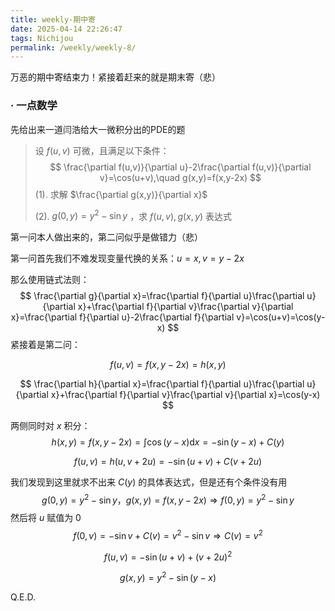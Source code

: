 ```yaml
---
title: weekly-期中寄
date: 2025-04-14 22:26:47
tags: Nichijou
permalink: /weekly/weekly-8/
---
```


万恶的期中寄结束力！紧接着赶来的就是期末寄（悲）

### · 一点数学

先给出来一道闫浩给大一微积分出的PDE的题

> 设 $f(u,v)$ 可微，且满足以下条件：
> $$
> \frac{\partial f(u,v)}{\partial u}-2\frac{\partial f(u,v)}{\partial v}=\cos(u+v),\quad 
> g(x,y)=f(x,y-2x)
> $$
> (1). 求解 $\frac{\partial g(x,y)}{\partial x}$ 
>
> (2). $g(0,y)=y^2-\sin y$ ，求 $f(u,v),g(x,y)$ 表达式

第一问本人做出来的，第二问似乎是做错力（悲）

第一问首先我们不难发现变量代换的关系：$u=x,v=y-2x$ 

那么使用链式法则：
$$
\frac{\partial g}{\partial x}=\frac{\partial f}{\partial u}\frac{\partial u}{\partial x}+\frac{\partial f}{\partial v}\frac{\partial v}{\partial x}=\frac{\partial f}{\partial u}-2\frac{\partial f}{\partial v}=\cos(u+v)=\cos(y-x)
$$
紧接着是第二问：

$$
f(u,v)=f(x,y-2x)=h(x,y)
$$

$$
\frac{\partial h}{\partial x}=\frac{\partial f}{\partial u}\frac{\partial u}{\partial x}+\frac{\partial f}{\partial v}\frac{\partial v}{\partial x}=\cos(y-x)
$$

两侧同时对 $x$ 积分：
$$
h(x,y)=f(x,y-2x)=\int\cos(y-x)\text{d}x=-\sin(y-x)+C(y)
$$

$$
f(u,v)=h(u,v+2u)=-\sin(u+v)+C(v+2u)
$$

我们发现到这里就求不出来 $C(y)$ 的具体表达式，但是还有个条件没有用
$$
g(0,y)=y^2-\sin y，g(x,y)=f(x,y-2x)\Rightarrow f(0,y)=y^2-\sin y
$$
然后将 $u$ 赋值为 $0$ 
$$
f(0,v)=-\sin v+C(v)=v^2-\sin v\Rightarrow C(v)=v^2
$$

$$
f(u,v)=-\sin(u+v)+(v+2u)^2
$$

$$
g(x,y)=y^2-\sin (y-x)
$$

Q.E.D.
